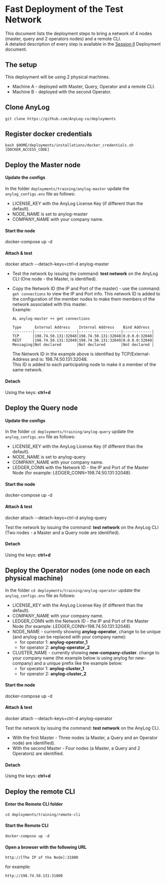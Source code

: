 # Fast Deployment of the Test Network

This document lists the deployment steps to bring a network of 4 nodes (master, query and 2 operators nodes) and a remote CLI.    
A detailed description of every step is available in the [Session II](Session%20II%20(Deployment).md) Deployment document.

## The setup
This deployment will be using 2 physical machines.
* Machine A - deployed with Master, Query, Operator and a remote CLI.
* Machine B - deployed with the second Operator. 

## Clone AnyLog
```shell 
git clone https://github.com/AnyLog-co/deployments  
```

## Register docker credentials 
```shell
bash $HOME/deployments/installations/docker_credentials.sh [DOCKER_ACCESS_CODE]
```

## Deploy the Master node

#### Update the configs

In the folder ```deployments/training/anylog-master``` update the ```anylog_configs.env``` file as follows:
* LICENSE_KEY with the AnyLog License Key (if different than the default).
* NODE_NAME is set to anylog-master
* COMPANY_NAME with your company name.

#### Start the node

docker-compose up -d

#### Attach & test

docker attach --detach-keys=ctrl-d anylog-master

* Test the network by issuing the command: **test network** on the AnyLog CLI (One node - the Master, is identified).

* Copy the Network ID (the IP and Port of the master) - use the command: ```get connections``` to view the IP and Port info.
    This network ID is added to the configuration of the member nodes to make them members of the network associated with this master.  
    Example:
    ```
    AL anylog-master +> get connections
    
    Type      External Address    Internal Address    Bind Address  
    ---------|-------------------|-------------------|-------------|
    TCP      |198.74.50.131:32048|198.74.50.131:32048|0.0.0.0:32048|
    REST     |198.74.50.131:32049|198.74.50.131:32049|0.0.0.0:32049|
    Messaging|Not declared       |Not declared       |Not declared |
    ```
    The Network ID in the example above is identified by TCP/External-Address and is: 198.74.50.131:32048.  
    This ID is added to each participating node to make it a member of the same network.

#### Detach

Using the keys: **ctrl+d**

## Deploy the Query node

#### Update the configs

In the folder ```cd deployments/training/anylog-query``` update the ```anylog_configs.env``` file as follows:
* LICENSE_KEY with the AnyLog License Key (if different than the default).
* NODE_NAME is set to anylog-query
* COMPANY_NAME with your company name.
* LEDGER_CONN with the Network ID - the IP and Port of the Master Node (for example: LEDGER_CONN=198.74.50.131:32048).

#### Start the node

docker-compose up -d

#### Attach & test

docker attach --detach-keys=ctrl-d anylog-query

Test the network by issuing the command: **test network** on the AnyLog CLI (Two nodes - a Master and a Query node are identified).

#### Detach

Using the keys: **ctrl+d**

## Deploy the Operator nodes (one node on each physical machine)

In the folder ```cd deployments/training/anylog-operator``` update the ```anylog_configs.env``` file as follows:
* LICENSE_KEY with the AnyLog License Key (if different than the default).
* COMPANY_NAME with your company name.
* LEDGER_CONN with the Network ID - the IP and Port of the Master Node (for example: LEDGER_CONN=198.74.50.131:32048).
* NODE_NAME - currently showing **anylog-operator**, change to be unique (and anylog can be replaced with your company name):
    - for operator 1: **anylog-operator_1**
    - for operator 2: **anylog-operator_2**
* CLUSTER_NAME - currently showing **new-company-cluster**. change to your company name (the example below is 
using anylog for new-company) and a unique prefix like the example below:
    - for operator 1: **anylog-cluster_1**
    - for operator 2: **anylog-cluster_2**  
        
#### Start the node

docker-compose up -d

#### Attach & test

docker attach --detach-keys=ctrl-d anylog-operator

Test the network by issuing the command: **test network** on the AnyLog CLI.  
* With the first Master - Three nodes (a Master, a Query and an Operator node) are identified).
* With the second Master - Four nodes (a Master, a Query and 2 Operators) are identified.

#### Detach

Using the keys: **ctrl+d**

## Deploy the remote CLI

#### Enter the Remote CLI folder
 ```shell
cd deployments/training/remote-cli
```
#### Start the Remote CLI
```shell
docker-compose up -d
```

#### Open a browser with the following URL
```
http://[The IP of the Node]:31800
```
for example:
```
http://198.74.50.131:31800
```
